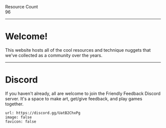 <div markdown="1" class="ff_badge">
<div markdown="1" class="ff_badge_title">Resource Count</div>
<div markdown="1" class="ff_badge_value">96</div>
</div>

___

# Welcome!

This website hosts all of the cool resources and technique nuggets that we've collected as a community over the years. 

---
# Discord
If you haven't already, all are welcome to join the Friendly Feedback Discord server. It's a space to make art, get/give feedback, and play games together.

```embed
url: https://discord.gg/UatB2ChxPg
image: false
favicon: false
```